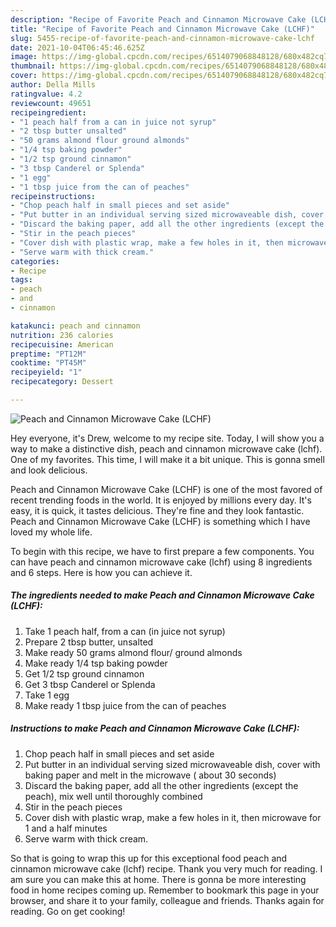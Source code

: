 ```yaml
---
description: "Recipe of Favorite Peach and Cinnamon Microwave Cake (LCHF)"
title: "Recipe of Favorite Peach and Cinnamon Microwave Cake (LCHF)"
slug: 5455-recipe-of-favorite-peach-and-cinnamon-microwave-cake-lchf
date: 2021-10-04T06:45:46.625Z
image: https://img-global.cpcdn.com/recipes/6514079068848128/680x482cq70/peach-and-cinnamon-microwave-cake-lchf-recipe-main-photo.jpg
thumbnail: https://img-global.cpcdn.com/recipes/6514079068848128/680x482cq70/peach-and-cinnamon-microwave-cake-lchf-recipe-main-photo.jpg
cover: https://img-global.cpcdn.com/recipes/6514079068848128/680x482cq70/peach-and-cinnamon-microwave-cake-lchf-recipe-main-photo.jpg
author: Della Mills
ratingvalue: 4.2
reviewcount: 49651
recipeingredient:
- "1 peach half from a can in juice not syrup"
- "2 tbsp butter unsalted"
- "50 grams almond flour ground almonds"
- "1/4 tsp baking powder"
- "1/2 tsp ground cinnamon"
- "3 tbsp Canderel or Splenda"
- "1 egg"
- "1 tbsp juice from the can of peaches"
recipeinstructions:
- "Chop peach half in small pieces and set aside"
- "Put butter in an individual serving sized microwaveable dish, cover with baking paper and melt in the microwave ( about 30 seconds)"
- "Discard the baking paper, add all the other ingredients (except the peach), mix well until thoroughly combined"
- "Stir in the peach pieces"
- "Cover dish with plastic wrap, make a few holes in it, then microwave for 1 and a half minutes"
- "Serve warm with thick cream."
categories:
- Recipe
tags:
- peach
- and
- cinnamon

katakunci: peach and cinnamon 
nutrition: 236 calories
recipecuisine: American
preptime: "PT12M"
cooktime: "PT45M"
recipeyield: "1"
recipecategory: Dessert

---
```



![Peach and Cinnamon Microwave Cake (LCHF)](https://img-global.cpcdn.com/recipes/6514079068848128/680x482cq70/peach-and-cinnamon-microwave-cake-lchf-recipe-main-photo.jpg)

Hey everyone, it's Drew, welcome to my recipe site. Today, I will show you a way to make a distinctive dish, peach and cinnamon microwave cake (lchf). One of my favorites. This time, I will make it a bit unique. This is gonna smell and look delicious.



Peach and Cinnamon Microwave Cake (LCHF) is one of the most favored of recent trending foods in the world. It is enjoyed by millions every day. It's easy, it is quick, it tastes delicious. They're fine and they look fantastic. Peach and Cinnamon Microwave Cake (LCHF) is something which I have loved my whole life.


To begin with this recipe, we have to first prepare a few components. You can have peach and cinnamon microwave cake (lchf) using 8 ingredients and 6 steps. Here is how you can achieve it.

<!--inarticleads1-->

##### The ingredients needed to make Peach and Cinnamon Microwave Cake (LCHF):

1. Take 1 peach half, from a can (in juice not syrup)
1. Prepare 2 tbsp butter, unsalted
1. Make ready 50 grams almond flour/ ground almonds
1. Make ready 1/4 tsp baking powder
1. Get 1/2 tsp ground cinnamon
1. Get 3 tbsp Canderel or Splenda
1. Take 1 egg
1. Make ready 1 tbsp juice from the can of peaches




<!--inarticleads2-->

##### Instructions to make Peach and Cinnamon Microwave Cake (LCHF):

1. Chop peach half in small pieces and set aside
1. Put butter in an individual serving sized microwaveable dish, cover with baking paper and melt in the microwave ( about 30 seconds)
1. Discard the baking paper, add all the other ingredients (except the peach), mix well until thoroughly combined
1. Stir in the peach pieces
1. Cover dish with plastic wrap, make a few holes in it, then microwave for 1 and a half minutes
1. Serve warm with thick cream.




So that is going to wrap this up for this exceptional food peach and cinnamon microwave cake (lchf) recipe. Thank you very much for reading. I am sure you can make this at home. There is gonna be more interesting food in home recipes coming up. Remember to bookmark this page in your browser, and share it to your family, colleague and friends. Thanks again for reading. Go on get cooking!
